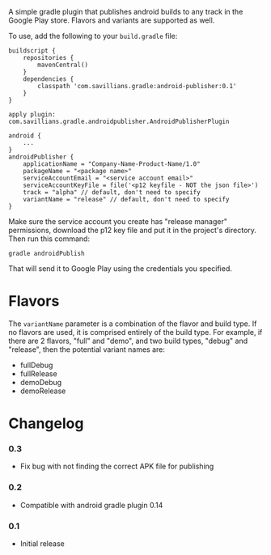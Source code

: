 A simple gradle plugin that publishes android builds to any track in the Google Play store.  Flavors and variants
are supported as well.

To use, add the following to your ```build.gradle``` file:

```
buildscript {
    repositories {
        mavenCentral()
    }
    dependencies {
        classpath 'com.savillians.gradle:android-publisher:0.1'
    }
}

apply plugin: com.savillians.gradle.androidpublisher.AndroidPublisherPlugin

android {
    ...
}
androidPublisher {
    applicationName = "Company-Name-Product-Name/1.0"
    packageName = "<package name>"
    serviceAccountEmail = "<service account email>"
    serviceAccountKeyFile = file('<p12 keyfile - NOT the json file>')
    track = "alpha" // default, don't need to specify
    variantName = "release" // default, don't need to specify
}
```

Make sure the service account you create has "release manager" permissions, download the p12 key file and put it in
the project's directory. Then run this command:

```gradle androidPublish```

That will send it to Google Play using the credentials you specified.

# Flavors

The `variantName` parameter is a combination of the flavor and build type.  If no flavors are used, it is comprised
entirely of the build type.  For example, if there are 2 flavors, "full" and "demo", and two build types, "debug" and
"release", then the potential variant names are:

* fullDebug
* fullRelease
* demoDebug
* demoRelease

# Changelog

### 0.3

* Fix bug with not finding the correct APK file for publishing

### 0.2

* Compatible with android gradle plugin 0.14

### 0.1

* Initial release